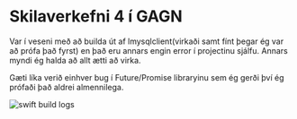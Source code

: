 # Skilaverkefni 4 í GAGN

Var í veseni með að builda út af lmysqlclient(virkaði samt fínt þegar ég var að prófa það fyrst) en það eru annars engin error í projectinu sjálfu.  Annars myndi ég halda að allt ætti að virka.  

Gæti líka verið einhver bug í Future/Promise libraryinu sem ég gerði því ég prófaði það aldrei almennilega.

![swift build logs](https://files.gudmunduro.com/gagn4build.png)
